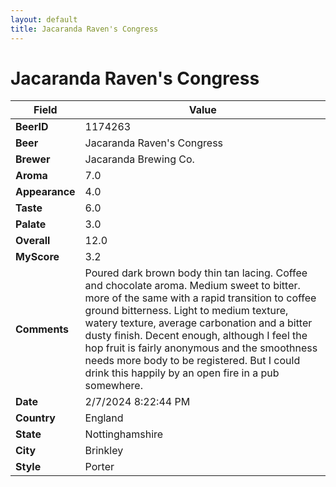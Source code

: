 ```yaml
---
layout: default
title: Jacaranda Raven's Congress
---
```


# Jacaranda Raven's Congress

| Field         | Value     |
|---------------|-----------|
| **BeerID** | 1174263 |
| **Beer** | Jacaranda Raven's Congress |
| **Brewer** | Jacaranda Brewing Co. |
| **Aroma** | 7.0 |
| **Appearance** | 4.0 |
| **Taste** | 6.0 |
| **Palate** | 3.0 |
| **Overall** | 12.0 |
| **MyScore** | 3.2 |
| **Comments** | Poured dark brown body thin tan lacing. Coffee and chocolate aroma. Medium sweet to bitter. more of the same with a rapid transition to coffee ground bitterness. Light to medium texture, watery texture,  average carbonation and a bitter dusty finish. Decent enough, although I feel the hop fruit is fairly anonymous and the smoothness needs more body to be registered. But I could drink this happily by an open fire in a pub somewhere. |
| **Date** | 2/7/2024 8:22:44 PM |
| **Country** | England |
| **State** | Nottinghamshire |
| **City** | Brinkley |
| **Style** | Porter |
